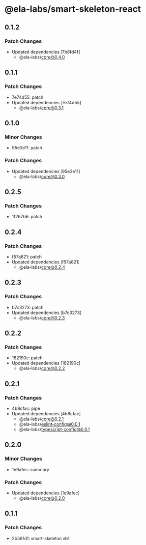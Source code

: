 # @ela-labs/smart-skeleton-react

## 0.1.2

### Patch Changes

- Updated dependencies [7b8fd4f]
  - @ela-labs/core@0.4.0

## 0.1.1

### Patch Changes

- 7e74d55: patch
- Updated dependencies [7e74d55]
  - @ela-labs/core@0.3.1

## 0.1.0

### Minor Changes

- 95e3e11: patch

### Patch Changes

- Updated dependencies [95e3e11]
  - @ela-labs/core@0.3.0

## 0.2.5

### Patch Changes

- 1f267b6: patch

## 0.2.4

### Patch Changes

- f57a821: patch
- Updated dependencies [f57a821]
  - @ela-labs/core@0.2.4

## 0.2.3

### Patch Changes

- b7c3273: patch
- Updated dependencies [b7c3273]
  - @ela-labs/core@0.2.3

## 0.2.2

### Patch Changes

- 182190c: patch
- Updated dependencies [182190c]
  - @ela-labs/core@0.2.2

## 0.2.1

### Patch Changes

- 4b8cfac: pipe
- Updated dependencies [4b8cfac]
  - @ela-labs/core@0.2.1
  - @ela-labs/eslint-config@0.0.1
  - @ela-labs/typescript-config@0.0.1

## 0.2.0

### Minor Changes

- 1e9afec: summary

### Patch Changes

- Updated dependencies [1e9afec]
  - @ela-labs/core@0.2.0

## 0.1.1

### Patch Changes

- 2b591d1: smart-skeleton vb1
